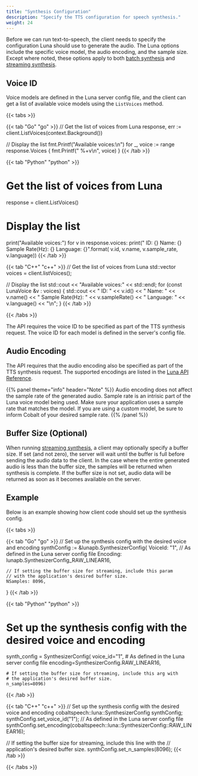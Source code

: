 ```yaml
---
title: "Synthesis Configuration"
description: "Specify the TTS configuration for speech synthesis."
weight: 24
---
```


Before we can run text-to-speech, the client needs to specify the
configuration Luna should use to generate the audio. The Luna options
include the specific voice model, the audio encoding, and the sample
size. Except where noted, these options apply to both
[batch synthesis](../batch/) and [streaming synthesis](../streaming/).

## Voice ID
Voice models are defined in the Luna server config file, and the client
can get a list of available voice models using the `ListVoices` method.

{{< tabs >}}

{{< tab "Go" "go" >}}
// Get the list of voices from Luna
response, err := client.ListVoices(context.Background())

// Display the list
fmt.Printf("Available voices:\n")
for _, voice := range response.Voices {
    fmt.Printf("  %+v\n", voice)
}
{{< /tab >}}

{{< tab "Python" "python" >}}
# Get the list of voices from Luna
response = client.ListVoices()

# Display the list
print("Available voices:")
for v in response.voices:
    print("  ID: {}  Name: {}  Sample Rate(Hz): {}  Language: {}".format(
            v.id, v.name, v.sample_rate, v.language))
{{< /tab >}}

{{< tab "C++" "c++" >}}
// Get the list of voices from Luna
std::vector<LunaVoice> voices = client.listVoices();

// Display the list
std::cout << "Available voices:" << std::endl;
for (const LunaVoice &v : voices)
{
    std::cout << "  ID: " << v.id() 
              << "  Name: " << v.name()
              << "  Sample Rate(Hz): " << v.sampleRate()
              << "  Language: " << v.language() << "\n";
}
{{< /tab >}}

{{< /tabs >}}

The API requires the voice ID to be specified as part of the TTS synthesis
request. The voice ID for each model is defined in the server's config file.


## Audio Encoding
The API requires that the audio encoding also be specified as part of the
TTS synthesis request. The supported encodings are listed in the
[Luna API Reference](../../protobuf/#enum-synthesizerconfig-audioencoding).

{{% panel theme="info" header="Note" %}}
Audio encoding does not affect the sample rate of the generated audio.
Sample rate is an intrisic part of the Luna voice model being used.
Make sure your application uses a sample rate that matches the model.
If you are using a custom model, be sure to inform Cobalt of your desired
sample rate.
{{% /panel %}}


## Buffer Size (Optional)
When running [streaming synthesis](../streaming/), a client may optionally
specify a buffer size. If set (and not zero), the server will wait until
the buffer is full before sending the audio data to the client. In the
case where the entire generated audio is less than the buffer size, the
samples will be returned when synthesis is complete. If the buffer size
is not set, audio data will be returned as soon as it becomes available
on the server.


## Example
Below is an example showing how client code should set up the synthesis
config.

{{< tabs >}}

{{< tab "Go" "go" >}}
// Set up the synthesis config with the desired voice and encoding
synthConfig := &lunapb.SynthesizerConfig{
    VoiceId: "1", // As defined in the Luna server config file
    Encoding: lunapb.SynthesizerConfig_RAW_LINEAR16,

    // If setting the buffer size for streaming, include this param
    // with the application's desired buffer size.
    NSamples: 8096,
}
{{< /tab >}}

{{< tab "Python" "python" >}}
# Set up the synthesis config with the desired voice and encoding
synth_config = SynthesizerConfig(
    voice_id="1", # As defined in the Luna server config file
    encoding=SynthesizerConfig.RAW_LINEAR16,
    
    # If setting the buffer size for streaming, include this arg with
    # the application's desired buffer size.
    n_samples=8096)
{{< /tab >}}

{{< tab "C++" "c++" >}}
// Set up the synthesis config with the desired voice and encoding
cobaltspeech::luna::SynthesizerConfig synthConfig;
synthConfig.set_voice_id("1"); // As defined in the Luna server config file
synthConfig.set_encoding(cobaltspeech::luna::SynthesizerConfig::RAW_LINEAR16);

// If setting the buffer size for streaming, include this line with the
// application's desired buffer size.
synthConfig.set_n_samples(8096);
{{< /tab >}}

{{< /tabs >}}
